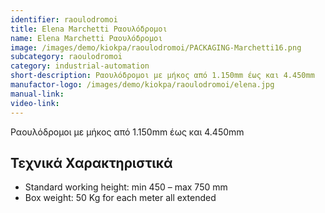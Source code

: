 ```yaml
---
identifier: raoulodromoi
title: Εlena Μarchetti Ραουλόδρομοι
name: Εlena Μarchetti Ραουλόδρομοι
image: /images/demo/kiokpa/raoulodromoi/PACKAGING-Marchetti16.png
subcategory: raoulodromoi
category: industrial-automation
short-description: Ραουλόδρομοι με μήκος από 1.150mm έως και 4.450mm
manufactor-logo: /images/demo/kiokpa/raoulodromoi/elena.jpg
manual-link: 
video-link: 
---
```







Ραουλόδρομοι με μήκος από 1.150mm έως και 4.450mm

 
Τεχνικά Χαρακτηριστικά
---

*    Standard working height: min 450 – max 750 mm
*    Box weight: 50 Kg for each meter all extended



